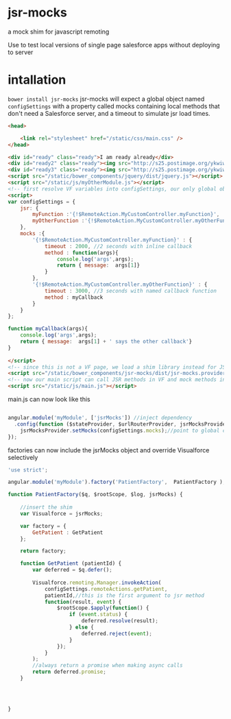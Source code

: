 jsr-mocks
=========

a mock shim for javascript remoting

Use to test local versions of single page salesforce apps without deploying to server

intallation
===========
```bower install jsr-mocks```
jsr-mocks will expect a global object named ```configSettings``` with a property called mocks containing local methods that don't need a Salesforce server, and a timeout to simulate jsr load times.
```html
<head>

	<link rel="stylesheet" href="/static/css/main.css" />
</head>

<div id="ready" class="ready">I am ready already</div>
<div id="ready2" class="ready"><img src="http://s25.postimage.org/ykwiwxw23/ajax_loader_2.gif" alt="loading"/></div>
<div id="ready3" class="ready"><img src="http://s25.postimage.org/ykwiwxw23/ajax_loader_2.gif" alt="loading"/></div>
<script src="/static/bower_components/jquery/dist/jquery.js"></script>
<script src="/static/js/myOtherModule.js"></script>
<!-- first resolve VF variables into configSettings, our only global object -->
<script>
var configSettings = {
	jsr: {
		myFunction :'{!$RemoteAction.MyCustomController.myFunction}',
		myOtherFunction :'{!$RemoteAction.MyCustomController.myOtherFunction}'
	},
	mocks :{
		'{!$RemoteAction.MyCustomController.myFunction}' : {
			timeout : 2000, //2 seconds with inline callback
			method : function(args){   
				console.log('args',args);
				return { message:  args[1]}
			}
		},
		'{!$RemoteAction.MyCustomController.myOtherFunction}' : {
			timeout : 3000, //3 seconds with named callback function
			method : myCallback
		}
	}
}; 

function myCallback(args){
	console.log('args',args);
	return { message:  args[1] + ' says the other callback'}
}
	
</script>
<!-- since this is not a VF page, we load a shim library instead for JSR calls -->
<script src="/static/bower_components/jsr-mocks/dist/jsr-mocks.provider.js"></script>
<!-- now our main script can call JSR methods in VF and mock methods in HTML Page with same syntax -->
<script src="/static/js/main.js"></script>

```

main.js can now look like this

```javascript

angular.module('myModule', ['jsrMocks']) //inject dependency
  .config(function ($stateProvider, $urlRouterProvider, jsrMocksProvider){
    jsrMocksProvider.setMocks(configSettings.mocks);//point to global config variable (see html)
});
```
factories can now include the jsrMocks object and override Visualforce selectively
```javascript
'use strict';

angular.module('myModule').factory('PatientFactory',  PatientFactory );

function PatientFactory($q, $rootScope, $log, jsrMocks) {
    
	//insert the shim
    var Visualforce = jsrMocks;

	var factory = {
		GetPatient : GetPatient
	};

	return factory;

	function GetPatient (patientId) {
        var deferred = $q.defer();
        
        Visualforce.remoting.Manager.invokeAction(
            configSettings.remoteActions.getPatient,
            patientId,//this is the first argument to jsr method
            function(result, event) {
                $rootScope.$apply(function() {
                    if (event.status) {
                    	deferred.resolve(result);
                    } else {
                    	deferred.reject(event);
                    }
                });
            }
        );
		//always return a promise when making async calls
        return deferred.promise;
	}



	
}



```
